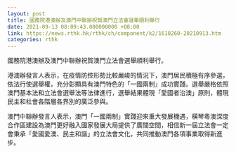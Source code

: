 ```yaml
---
layout: post
title: 國務院港澳辦及澳門中聯辦祝賀澳門立法會選舉順利舉行
date: 2021-09-13 08:09:43.000000000 +08:00
link: https://news.rthk.hk/rthk/ch/component/k2/1610260-20210913.htm
categories: rthk
---
```


國務院港澳辦及澳門中聯辦祝賀澳門立法會選舉順利舉行。

港澳辦發言人表示，在疫情防控形勢比較嚴峻的情況下，澳門居民積極有序參選，依法行使選舉權，充分彰顯具有澳門特色的「一國兩制」成功實踐。選舉嚴格依照澳門基本法和立法會選舉法等法律進行，選舉結果體現「愛國者治澳」原則，體現民主和社會各階層各界別的廣泛參與。

澳門中聯辦發言人表示，澳門「一國兩制」實踐迎來重大發展機遇，橫琴粵澳深度合作區建設為澳門更好融入國家發展大局提供了廣闊空間，相信新一屆立法會一定會秉承「愛國愛澳、民主和諧」的立法會文化，共同推動澳門各項事業取得新進步。
